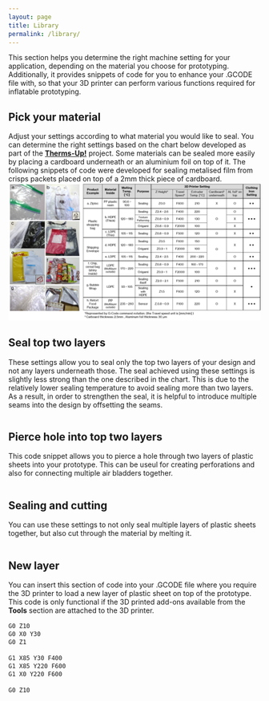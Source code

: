 ```yaml
---
layout: page
title: Library
permalink: /library/
---
```


This section helps you determine the right machine setting for your application, depending on the material you choose for prototyping. Additionally, it provides snippets of code for you to enhance your .GCODE file with, so that your 3D printer can perform various functions required for inflatable prototyping.

## Pick your material

Adjust your settings according to what material you would like to seal. You can determine the right settings based on the chart below developed as part of the <a href="https://www.media.mit.edu/projects/therms-up/overview/#:~:text=Therms%2DUp!%20is%20a%20DIY,that%20easily%20found%20at%20home." target="_blank"><strong>Therms-Up!</strong></a> project. Some materials can be sealed more easily by placing a cardboard underneath or an aluminium foil on top of it. The following snippets of code were developed for sealing metalised film from crisps packets placed on top of a 2mm thick piece of cardboard.
<img src="./images/material-chart.png" alt="Material properties">

## Seal top two layers

These settings allow you to seal only the top two layers of your design and not any layers underneath those. The seal achieved using these settings is slightly less strong than the one described in the chart. This is due to the relatively lower sealing temperature to avoid sealing more than two layers. As a result, in order to strengthen the seal, it is helpful to introduce multiple seams into the design by offsetting the seams.

```

```

## Pierce hole into top two layers

This code snippet allows you to pierce a hole through two layers of plastic sheets into your prototype. This can be useul for creating perforations and also for connecting multiple air bladders together.

```

```

## Sealing and cutting

You can use these settings to not only seal multiple layers of plastic sheets together, but also cut through the material by melting it.

```

```

## New layer

You can insert this section of code into your .GCODE file where you require the 3D printer to load a new layer of plastic sheet on top of the prototype. This code is only functional if the 3D printed add-ons available from the <strong>Tools</strong> section are attached to the 3D printer.

```
G0 Z10
G0 X0 Y30
G0 Z1

G1 X85 Y30 F400
G1 X85 Y220 F600
G1 X0 Y220 F600

G0 Z10
```
